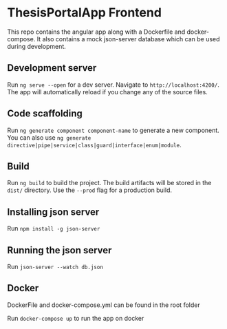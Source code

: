 # ThesisPortalApp Frontend

This repo contains the angular app along with a Dockerfile and docker-compose.
It also contains a mock json-server database which can be used during development.

## Development server

Run `ng serve --open` for a dev server. Navigate to `http://localhost:4200/`. The app will automatically reload if you change any of the source files.

## Code scaffolding

Run `ng generate component component-name` to generate a new component. You can also use `ng generate directive|pipe|service|class|guard|interface|enum|module`.

## Build

Run `ng build` to build the project. The build artifacts will be stored in the `dist/` directory. Use the `--prod` flag for a production build.

## Installing json server

Run `npm install -g json-server`

## Running the json server

Run `json-server --watch db.json`

## Docker

DockerFile and docker-compose.yml can be found in the root folder

Run `docker-compose up` to run the app on docker